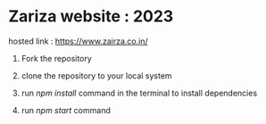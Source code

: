   # Zariza website : 2023 #  



hosted link : https://www.zairza.co.in/

1. Fork the repository 

2. clone the repository to your local system

3. run *npm install* command in the terminal to install dependencies

4. run *npm start* command 



